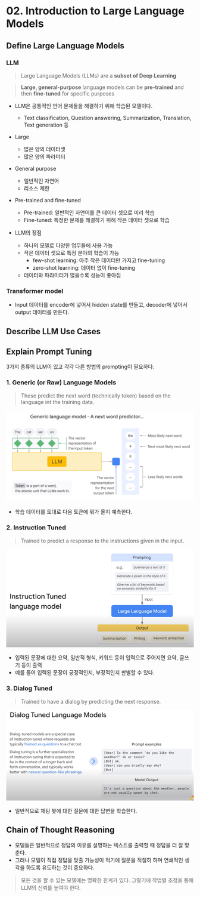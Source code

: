 # 02. Introduction to Large Language Models

## Define Large Language Models
### LLM
> Large Language Models (LLMs) are a **subset of Deep Learning**

> **Large, general-purpose** language models can be **pre-trained** and then **fine-tuned** for specific purposes

- LLM은 공통적인 언어 문제들을 해결하기 위해 학습된 모델이다.
  - Text classification, Question answering, Summarization, Translation, Text generation 등

- Large
  - 많은 양의 데이터셋
  - 많은 양의 파라미터
- General purpose
  - 일반적인 자연어
  - 리소스 제한
- Pre-trained and fine-tuned
  - Pre-trained: 일반적인 자연어를 큰 데이터 셋으로 미리 학습
  - Fine-tuned: 특정한 문제를 해결하기 위해 작은 데이터 셋으로 학습

- LLM의 장점
  - 하나의 모델로 다양한 업무들에 사용 가능
  - 작은 데이터 셋으로 특정 분야의 학습이 가능
    - few-shot learning: 아주 작은 데이터만 가지고 fine-tuning
    - zero-shot learning: 데이터 없이 fine-tuning
  - 데이터와 파라미터가 많을수록 성능이 좋아짐

### Transformer model
- Input 데이터를 encoder에 넣어서 hidden state를 만들고, decoder에 넣어서 output 데이터를 만든다.

## Describe LLM Use Cases

## Explain Prompt Tuning
3가지 종류의 LLM이 있고 각각 다른 방법의 prompting이 필요하다.

### 1. Generic (or Raw) Language Models
> These predict the next word (technically token) based on the language int the training data.

![generic language model](img/generic_language.png)

- 학습 데이터를 토대로 다음 토큰에 뭐가 올지 예측한다.

### 2. Instruction Tuned
> Trained to predict a response to the instructions given in the input.

![instruction tuned](img/instruction_tuned.png)

- 입력된 문장에 대한 요약, 일반적 형식, 키워드 등이 입력으로 주어지면 요약, 글쓰기 등이 출력
- 예를 들어 입력된 문장이 긍정적인지, 부정적인지 판별할 수 있다.

### 3. Dialog Tuned

> Trained to have a dialog by predicting the next response.

![dialog tuned](img/dialog_tuned.png)

- 일반적으로 채팅 봇에 대한 질문에 대한 답변을 학습한다.

## Chain of Thought Reasoning

- 모델들은 일반적으로 정답의 이유를 설명하는 텍스트를 출력할 때 정답을 더 잘 맞춘다.
- 그러나 모델이 직접 정답을 맞출 가능성이 적기에 질문을 적절히 하며 연쇄적인 생각을 하도록 유도하는 것이 중요하다.

> 모든 것을 할 수 있는 모델에는 명확한 한계가 있다. 그렇기에 작업별 조정을 통해 LLM의 신뢰를 높여야 한다.
